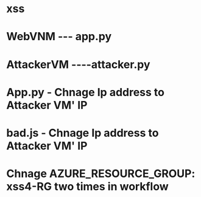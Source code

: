 # xss
# WebVNM  --- app.py 
# AttackerVM ----attacker.py
# App.py - Chnage Ip address to Attacker VM' IP
# bad.js - Chnage Ip address to Attacker VM' IP
# Chnage AZURE_RESOURCE_GROUP: xss4-RG two times in workflow
